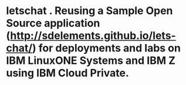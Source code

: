 # letschat . Reusing a Sample Open Source application (http://sdelements.github.io/lets-chat/) for deployments and labs on IBM LinuxONE Systems and IBM Z using IBM Cloud Private.
